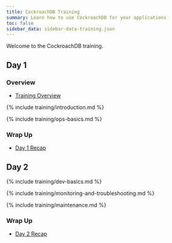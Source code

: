 ```yaml
---
title: CockroachDB Training
summary: Learn how to use CockroachDB for your applications
toc: false
sidebar_data: sidebar-data-training.json
---
```


Welcome to the CockroachDB training.

## Day 1

### Overview

- [Training Overview](overview.html)

{% include training/introduction.md %}

{% include training/ops-basics.md %}

### Wrap Up

- [Day 1 Recap](day-1-recap.html)

## Day 2

{% include training/dev-basics.md %}

{% include training/monitoring-and-troubleshooting.md %}

{% include training/maintenance.md %}

### Wrap Up

- [Day 2 Recap](day-2-recap.html)
